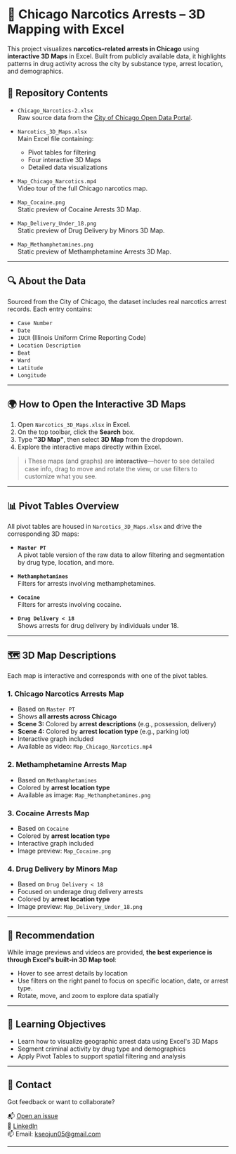 # 📍 Chicago Narcotics Arrests – 3D Mapping with Excel

This project visualizes **narcotics-related arrests in Chicago** using **interactive 3D Maps** in Excel. Built from publicly available data, it highlights patterns in drug activity across the city by substance type, arrest location, and demographics.

## 📁 Repository Contents

- `Chicago_Narcotics-2.xlsx`  
  Raw source data from the [City of Chicago Open Data Portal](https://cityofchicago.org).

- `Narcotics_3D_Maps.xlsx`  
  Main Excel file containing:
  - Pivot tables for filtering
  - Four interactive 3D Maps
  - Detailed data visualizations

- `Map_Chicago_Narcotics.mp4`  
  Video tour of the full Chicago narcotics map.

- `Map_Cocaine.png`  
  Static preview of Cocaine Arrests 3D Map.

- `Map_Delivery_Under_18.png`  
  Static preview of Drug Delivery by Minors 3D Map.

- `Map_Methamphetamines.png`  
  Static preview of Methamphetamine Arrests 3D Map.

---

## 🔍 About the Data

Sourced from the City of Chicago, the dataset includes real narcotics arrest records. Each entry contains:

- `Case Number`
- `Date`
- `IUCR` (Illinois Uniform Crime Reporting Code)
- `Location Description`
- `Beat`
- `Ward`
- `Latitude`
- `Longitude`

---

## 🌍 How to Open the Interactive 3D Maps

1. Open `Narcotics_3D_Maps.xlsx` in Excel.
2. On the top toolbar, click the **Search** box.
3. Type **"3D Map"**, then select **3D Map** from the dropdown.
4. Explore the interactive maps directly within Excel.

> ℹ️ These maps (and graphs) are **interactive**—hover to see detailed case info, drag to move and rotate the view, or use filters to customize what you see.

---

## 📊 Pivot Tables Overview

All pivot tables are housed in `Narcotics_3D_Maps.xlsx` and drive the corresponding 3D maps:

- **`Master PT`**  
  A pivot table version of the raw data to allow filtering and segmentation by drug type, location, and more.

- **`Methamphetamines`**  
  Filters for arrests involving methamphetamines.

- **`Cocaine`**  
  Filters for arrests involving cocaine.

- **`Drug Delivery < 18`**  
  Shows arrests for drug delivery by individuals under 18.

---

## 🗺️ 3D Map Descriptions

Each map is interactive and corresponds with one of the pivot tables.

### 1. **Chicago Narcotics Arrests Map**
- Based on `Master PT`
- Shows **all arrests across Chicago**
- **Scene 3:** Colored by **arrest descriptions** (e.g., possession, delivery)
- **Scene 4:** Colored by **arrest location type** (e.g., parking lot)
- Interactive graph included
- Available as video: `Map_Chicago_Narcotics.mp4`

### 2. **Methamphetamine Arrests Map**
- Based on `Methamphetamines`
- Colored by **arrest location type**
- Available as image: `Map_Methamphetamines.png`

### 3. **Cocaine Arrests Map**
- Based on `Cocaine`
- Colored by **arrest location type**
- Interactive graph included
- Image preview: `Map_Cocaine.png`

### 4. **Drug Delivery by Minors Map**
- Based on `Drug Delivery < 18`
- Focused on underage drug delivery arrests
- Colored by **arrest location type** 
- Image preview: `Map_Delivery_Under_18.png`

---

## 📌 Recommendation

While image previews and videos are provided, **the best experience is through Excel's built-in 3D Map tool**:

- Hover to see arrest details by location
- Use filters on the right panel to focus on specific location, date, or arrest type.
- Rotate, move, and zoom to explore data spatially

---

## 🎯 Learning Objectives

- Learn how to visualize geographic arrest data using Excel's 3D Maps
- Segment criminal activity by drug type and demographics
- Apply Pivot Tables to support spatial filtering and analysis

---

## 🤝 Contact

Got feedback or want to collaborate?

📬 [Open an issue](https://github.com/SeojunKim05/PracticeProjects/issues)  
💼 [LinkedIn](https://www.linkedin.com/in/seojun-kim-089b7b339)  
📫 Email: kseojun05@gmail.com

---
